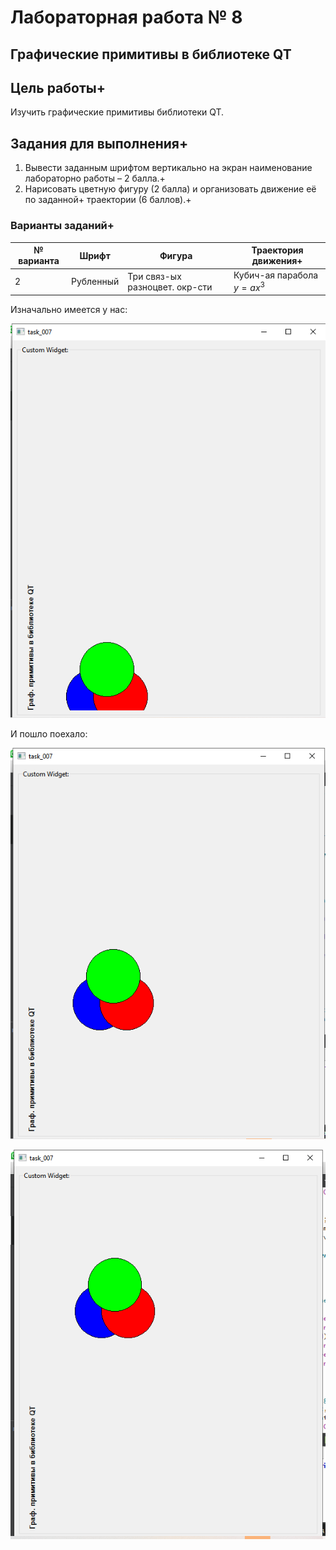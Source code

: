 # Лабораторная работа № 8 #

## Графические примитивы в библиотеке QT ##

## Цель работы+ ##

Изучить графические примитивы библиотеки QT.

## Задания для выполнения+ ##

1. Вывести заданным шрифтом вертикально на экран наименование лабораторно
работы – 2 балла.+
2. Нарисовать цветную фигуру (2 балла) и организовать движение её по заданной+
траектории (6 баллов).+

### Варианты заданий+ ###

| № варианта | Шрифт             | Фигура | Траектория движения+ |
|------------|-------------------|-------------------------------------------------|----------------------------------------------------------------------|
| 2 | Рубленный | Три связ-ых разноцвет. окр-сти |Кубич-ая парабола $y = ax^3$ |

Изначально имеется у нас:

![image](images/11.png)

И пошло поехало:

![image](images/33.png)

![image](images/44.png)
